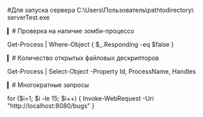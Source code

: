 
#Для запуска сервера 
C:\Users\Пользователь\pathtodirectory\ serverTest.exe


▎# Проверка на наличие зомби-процессо

Get-Process | Where-Object { $_.Responding -eq $false }


▎# Количество открытых файловых дескрипторов

Get-Process | Select-Object -Property Id, ProcessName, Handles


▎# Многократные запросы

for ($i=1; $i -le 15; $i++) { Invoke-WebRequest -Uri "http://localhost:8080/bugs" }


